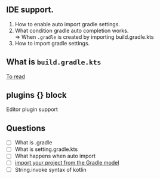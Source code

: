 ## IDE support.
1. How to enable auto import gradle settings.
2. What condition gradle auto completion works.  
   => When `.gradle` is created by importing build.gradle.kts 
3. How to import gradle settings. 

## What is `build.gradle.kts`
[To read](https://docs.gradle.org/current/userguide/kotlin_dsl.html)

## plugins {} block
Editor plugin support


## Questions
- [ ] What is .gradle
- [ ] What is setting.gradle.kts
- [ ] What happens when auto import
- [ ] [import your project from the Gradle model](https://www.jetbrains.com/help/idea/gradle.html#gradle_import)
- [ ] String.invoke syntax of kotlin